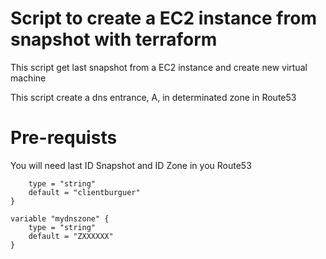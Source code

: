 # Script to create a EC2 instance from snapshot with terraform

This script get last snapshot from a EC2 instance and create new virtual machine

This script create a dns entrance, A, in determinated zone in Route53

# Pre-requists

You will need last ID Snapshot and ID Zone in you Route53

```variable "client" {
    type = "string"
    default = "clientburguer"
}

variable "mydnszone" {
    type = "string"
    default = "ZXXXXXX"
}
```

